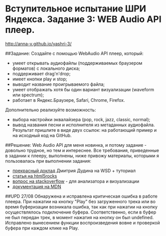 # Вступительное испытание ШРИ Яндекса. Задание 3: WEB Audio API плеер.
http://anna-v.github.io/yashri-3/

##Задание:
Создайте с помощью WebAudio API плеер, который:

* умеет открывать аудиофайлы (поддерживаемых браузером форматов) с локального диска;
* поддерживает drag'n'drop;
* имеет кнопки play и stop;
* выводит название проигрываемого файла;
* умеет отображать хотя бы один вариант визуализации (waveform или spectrum);
* работает в Яндекс.Браузере, Safari, Chrome, Firefox.

Дополнительно реализуйте возможность:
* выбора настройки эквалайзера (pop, rock, jazz, classic, normal);
* вывод названия песни и исполнителя из метаданных аудиофайла.
Результат пришлите в виде двух ссылок: на работающий пример и на исходный код на GitHub.

##Решение:
Web Audio API для меня новинка, и потому задание - довольно трудное, но тем и интереснее.
Все требования, приведенные в задании к плееру, выполнены, ниже привожу материалы, которыми я пользовалась при выполнении задания:
* [прекрасный доклад](http://html5.by/blog/audio/) Дмитрия Дудина на WSD + туториал
* [статья на html5rocks](http://www.html5rocks.com/en/tutorials/webaudio/intro/)
* [вопрос на stackoverflow](http://stackoverflow.com/questions/30303460/javascript-spectrum-analyzer-for-mp3) - для анализатора и визуализации
* [документация на MDN](https://developer.mozilla.org/en-US/docs/Web/API/Web_Audio_API)

##UPD 27/08
Обнаружена и исправлена критическая ошибка в работе плеера. При нажатии на кнопку "Play" без загруженного трека или во время буферизации возникала ошибка, так как при нажатии на кнопку осуществлялось подключение буфера. Соответственно, если в буфер не был передан трек, в момент нажатия на кнопку он был undefined. Исправлено вынесением функции воспроизведения вовне и проверкой буфера при каждом клике на Play.
